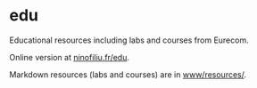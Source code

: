 # edu

Educational resources including labs and courses from Eurecom.

Online version at [ninofiliu.fr/edu](http://ninofiliu.fr/edu/).

Markdown resources (labs and courses) are in [www/resources/](../master/www/resources).
